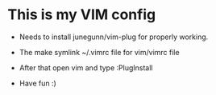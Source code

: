 # This is my VIM config

- Needs to install junegunn/vim-plug for properly working.

- The make symlink ~/.vimrc file for vim/vimrc file

- After that open vim and type :PlugInstall

- Have fun :)
